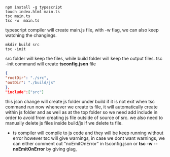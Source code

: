 ```console
npm install -g typescript
touch index.html main.ts
tsc main.ts
tsc -w  main.ts
```

typescript compiler will create main.js file, with -w flag, we can also keep watching the changings.

```console
mkdir build src
tsc -init
```

src folder will keep the files, while build folder will keep the output files.
tsc -init command will create **tsconfig.json** file

```json
{
"rootDir": "./src",
"outDir": "./build/js"
},
"include":["src"]
```

this json change will create js folder under build if it is not exit when tsc command run
now whenever we create ts file, it will automatically create within js folder and as well as at the top folder so we need add include in order to avoid from creating js file outside of source of src.
we also need to manually delete js files inside build/js if we delete ts file.

- ts compiler will compile to js code and they will be keep running without error however tsc will give warnings, in case we dont want warnings, we can either comment out "noEmitOnError" in tsconfig.json or **tsc -w --noEmitOnError** by giving glag,
